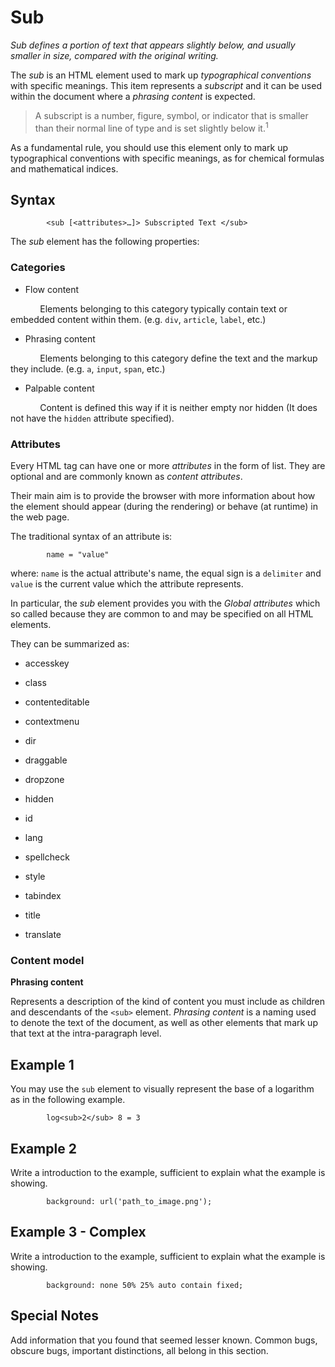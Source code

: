 # Sub

*Sub defines a portion of text that appears slightly below, and usually smaller in size, compared with the original writing.*

The *sub* is an HTML element used to mark up *typographical conventions* with specific meanings. This item represents a *subscript* and it can be used within the document where a *phrasing content* is expected. 

> A subscript is a number, figure, symbol, or indicator that is smaller than their normal line of type and is set slightly below it.<sup>1</sup>

As a fundamental rule, you should use this element only to mark up typographical conventions with specific meanings, as for chemical formulas and mathematical indices.


## Syntax

```
        <sub [<attributes>…]> Subscripted Text </sub>
```

The *sub* element has the following properties:

### Categories

* Flow content

&nbsp;&nbsp;&nbsp;&nbsp;&nbsp;&nbsp;&nbsp;&nbsp;&nbsp;&nbsp;&nbsp;&nbsp;Elements belonging to this category typically contain text or embedded content within them. (e.g. `div`, `article`, `label`, etc.)
 
* Phrasing content

&nbsp;&nbsp;&nbsp;&nbsp;&nbsp;&nbsp;&nbsp;&nbsp;&nbsp;&nbsp;&nbsp;&nbsp;Elements belonging to this category define the text and the markup they include. (e.g. `a`, `input`, `span`, etc.)

* Palpable content

&nbsp;&nbsp;&nbsp;&nbsp;&nbsp;&nbsp;&nbsp;&nbsp;&nbsp;&nbsp;&nbsp;&nbsp;Content is defined this way if it is neither empty nor hidden (It does not have the `hidden` attribute specified).

### Attributes

Every HTML tag can have one or more *attributes* in the form of list. They are optional and are commonly known as *content attributes*. 

Their main aim is to provide the browser with more information about how the element should appear (during the rendering) or behave (at runtime) in the web page.

The traditional syntax of an attribute is:

```
        name = "value"
```

where: `name` is the actual attribute's name, the equal sign is a `delimiter` and `value` is the current value which the attribute represents.

In particular, the *sub* element provides you with the *Global attributes* which so called because they are common to and may be specified on all HTML elements. 

They can be summarized as:

* accesskey

* class

* contenteditable

* contextmenu

* dir

* draggable

* dropzone

* hidden

* id

* lang

* spellcheck

* style

* tabindex

* title

* translate


### Content model

**Phrasing content**

Represents a description of the kind of content you must include as children and descendants of the `<sub>` element. *Phrasing content* is a naming used to denote the text of the document, as well as other elements that mark up that text at the intra-paragraph level.

## Example 1

You may use the `sub` element to visually represent the base of a logarithm as in the following example.

```
        log<sub>2</sub> 8 = 3
```

## Example 2

Write a introduction to the example, sufficient to explain what the example is showing.

```
        background: url('path_to_image.png');
```

## Example 3 - Complex

Write a introduction to the example, sufficient to explain what the example is showing.

```
        background: none 50% 25% auto contain fixed;
```

## Special Notes

Add information that you found that seemed lesser known. Common bugs, obscure bugs, important distinctions, all belong in this section.
